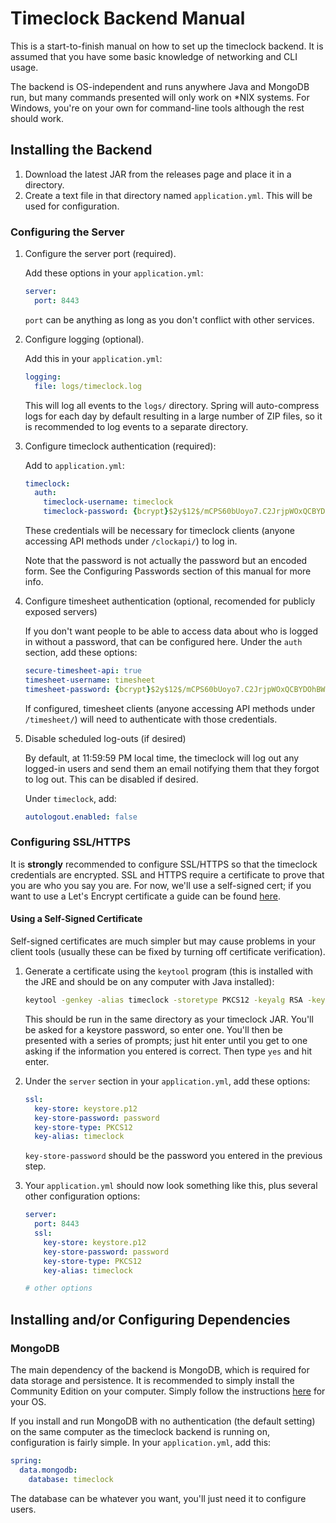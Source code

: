 # Timeclock Backend Manual

This is a start-to-finish manual on how to set up the timeclock backend. It is assumed that you have some basic knowledge of networking and CLI usage.

The backend is OS-independent and runs anywhere Java and MongoDB run, but many commands presented will only work on *NIX systems. For Windows, you're on your own for command-line tools although the rest should work.

## Installing the Backend

1. Download the latest JAR from the releases page and place it in a directory.
2. Create a text file in that directory named `application.yml`. This will be used for configuration.

### Configuring the Server

1. Configure the server port (required).

    Add these options in your `application.yml`:

    ```yaml
    server:
      port: 8443
    ```
    `port` can be anything as long as you don't conflict with other services.

2. Configure logging (optional).

    Add this in your `application.yml`:

    ```yaml
    logging:
      file: logs/timeclock.log
    ```

    This will log all events to the `logs/` directory. Spring will auto-compress logs for each day by default resulting in a large number of ZIP files, so it is recommended to log events to a separate directory.

3. Configure timeclock authentication (required):

    Add to `application.yml`:

    ```yaml
    timeclock:
      auth:
        timeclock-username: timeclock
        timeclock-password: {bcrypt}$2y$12$/mCPS60bUoyo7.C2JrjpWOxQCBYDOhBW/Y2qAA0B2Wc8NCj5Trpgm
    ```

    These credentials will be necessary for timeclock clients (anyone accessing API methods under ``/clockapi/``) to log in.

    Note that the password is not actually the password but an encoded form. See the Configuring Passwords section of this manual for more info.

4. Configure timesheet authentication (optional, recomended for publicly exposed servers)

    If you don't want people to be able to access data about who is logged in without a password, that can be configured here. Under the `auth` section, add these options:

    ```yaml
    secure-timesheet-api: true
    timesheet-username: timesheet
    timesheet-password: {bcrypt}$2y$12$/mCPS60bUoyo7.C2JrjpWOxQCBYDOhBW/Y2qAA0B2Wc8NCj5Trpgm
    ```

    If configured, timesheet clients (anyone accessing API methods under `/timesheet/`) will need to authenticate with those credentials.

5. Disable scheduled log-outs (if desired)

    By default, at 11:59:59 PM local time, the timeclock will log out any logged-in users and send them an email notifying them that they forgot to log out. This can be disabled if desired.

    Under `timeclock`, add:

    ```yaml
    autologout.enabled: false
    ```

### Configuring SSL/HTTPS

It is **strongly** recommended to configure SSL/HTTPS so that the timeclock credentials are encrypted. SSL and HTTPS require a certificate to prove that you are who you say you are. For now, we'll use a self-signed cert; if you want to use a Let's Encrypt certificate a guide can be found [here](https://dzone.com/articles/spring-boot-secured-by-lets-encrypt).

#### Using a Self-Signed Certificate

Self-signed certificates are much simpler but may cause problems in your client tools (usually these can be fixed by turning off certificate verification). 

1. Generate a certificate using the `keytool` program (this is installed with the JRE and should be on any computer with Java installed):

   ```bash
   keytool -genkey -alias timeclock -storetype PKCS12 -keyalg RSA -keysize 2048 -keystore keystore.p12 -validity 3650
   ```

   This should be run in the same directory as your timeclock JAR. You'll be asked for a keystore password, so enter one. You'll then be presented with a series of prompts; just hit enter until you get to one asking if the information you entered is correct. Then type `yes` and hit enter.

1. Under the `server` section in your `application.yml`, add these options:

   ```yaml
   ssl:
     key-store: keystore.p12
     key-store-password: password
     key-store-type: PKCS12
     key-alias: timeclock
   ```

   `key-store-password` should be the password you entered in the previous step.

1. Your `application.yml` should now look something like this, plus several other configuration options:

   ```yaml
   server:
     port: 8443
     ssl:
       key-store: keystore.p12
       key-store-password: password
       key-store-type: PKCS12
       key-alias: timeclock
   
   # other options
   ```

## Installing and/or Configuring Dependencies

### MongoDB

The main dependency of the backend is MongoDB, which is required for data storage and persistence. It is recommended to simply install the Community Edition on your computer. Simply follow the instructions [here](https://docs.mongodb.com/manual/administration/install-community/) for your OS.

If you install and run MongoDB with no authentication (the default setting) on the same computer as the timeclock backend is running on, configuration is fairly simple. In your `application.yml`, add this:

```yaml
spring:
  data.mongodb:
    database: timeclock
```

The database can be whatever you want, you'll just need it to configure users.